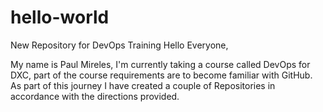 # hello-world
New Repository for DevOps Training
Hello Everyone,

My name is Paul Mireles, I'm currently taking a course called DevOps for DXC, part of the course requirements are to become familiar with GitHub. As part of this journey I have created a couple of Repositories in accordance with the directions provided. 
